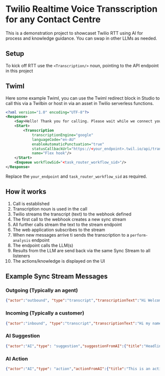 # Twilio Realtime Voice Transscription for any Contact Centre
This is a demonstration project to showcaset Twilio RTT using AI for process and knowledge guidance. You can swap in other LLMs as needed.

## Setup
To kick off RTT use the `<Transcription/>` noun, pointing to the API endpoint in this project

## Twiml
Here some example Twiml, you can use the Twiml redirect block in Studio to call this via a Twilbin or host in via an asset in Twilio serverless functions.

```xml
<?xml version="1.0" encoding="UTF-8"?>
<Response>
	<Say>Hello! Thank you for calling. Please wait while we connect you to the next available agent.</Say>
	<Start>
		<Transcription 
			transcriptionEngine="google" 
			languageCode="en-AU" 
			enableAutomaticPunctuation="true"
			statusCallbackUrl="https://<your_endpoint>.twil.io/api/transcriptions-webhook"
			name="Flex hook"/> 
	</Start>
	<Enqueue workflowSid="<task_router_workflow_sid>"/>
</Response>
```

Replace the `your_endpoint` and `task_router_workflow_sid` as required.

## How it works
1. Call is established
2. Transcription noun is used in the call
3. Twilio streams the transcript (text) to the webhook defined
4. The first call to the webhook creates a new sync stream
5. All further calls stream the text to the stream endpoint
6. The web application subscribes to the stream
7. When new messages arrive ti sends the transcription to a `perform-analysis` endpoint
8. The endpoint calls the LLM(s)
9. Results from the LLM are send back via the same Sync Stream to all listeners
10. The actions/knowledge is displayed on the UI

## Example Sync Stream Messages

### Outgoing (Typically an agent)
```json
{"actor":"outbound", "type":"transcript","transcriptionText":"Hi Welcome to ACME corp"}
```

### Incoming (Typically a customer)
```json
{"actor":"inbound", "type":"transcript","transcriptionText":"Hi my name is Jeff"}
```

### AI Suggestion
```json
{"actor":"AI","type": "suggestion","suggestionFromAI":{"title":"Headline statement","suggestion":"This is a longer set of text"}}
```

### AI Action
```json
{"actor":"AI","type": "action","actionFromAI":{"title":"This is an action","description":"This is the detail", "action_url":"https://www.twilio.com", "completed":false}}
```